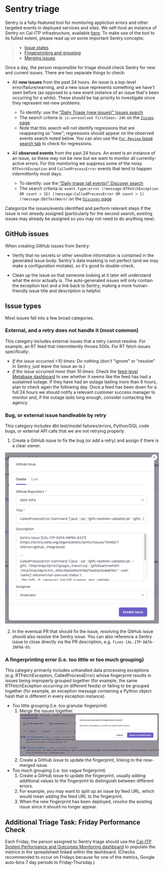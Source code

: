 # Sentry triage

Sentry is a fully-featured tool for monitoring appliction errors and other targeted events in deployed services and sites. We self-host an instance of Sentry on Cal-ITP infrastructure, available [here](https://sentry.calitp.org/). To make use of the tool to its fullest extent, please read up on some important Sentry concepts:

> - [Issue states](https://docs.sentry.io/product/issues/states-triage/)
> - [Fingerprinting and grouping](https://docs.sentry.io/product/sentry-basics/grouping-and-fingerprints/)
> - [Merging issues](https://docs.sentry.io/product/data-management-settings/event-grouping/merging-issues/)

Once a day, the person responsible for triage should check Sentry for new and current issues. There are two separate things to check:

- All **new issues** from the past 24 hours. An issue is a top-level error/failure/warning, and a new issue represents something we have't seen before (as opposed to a new event instance of an issue that's been occurring for a while). These should be top priority to investigate since they represent net-new problems.

  - To identify: use the ["Daily Triage (new issues)" Issues search](https://sentry.calitp.org/organizations/sentry/issues/searches/5/?environment=cal-itp-data-infra&project=2)
  - The search criteria is: `is:unresolved firstSeen:-24h` on the [`Issues` page](https://sentry.calitp.org/organizations/sentry/issues/)
  - Note that this search will not identify regressions that are reappearing as "new"; regressions should appear on the observed events search noted below. You can also use the [`For Review` Issue search tab](https://sentry.calitp.org/organizations/sentry/issues/?environment=cal-itp-data-infra&project=2&query=is%3Aunresolved+is%3Afor_review) to check for regressions.

- All **observed events** from the past 24 hours. An event is an instance of an issue, so these may not be *new* but we want to monitor all currently-active errors. For this monitoring we suppress some of the noisy `RTFetchException` and `CalledProcessError` events that tend to happen intermittently most days.

  - To identify: use the ["Daily triage (all events)" Discover search](https://sentry.calitp.org/organizations/sentry/discover/results/?environment=cal-itp-data-infra&id=1&project=2&statsPeriod=24h)
  - The search criteria is: `event.type:error (!message:RTFetchException OR count > 15) (!message:CalledProcessError OR count > 1) (!message:DbtTestWarn)` on the [`Discover` page](https://sentry.calitp.org/organizations/sentry/discover/queries/)

Categorize the issues/events identified and perform relevant steps if the issue is not already assigned (particularly for the second search, existing issues may already be assigned so you may not need to do anything new).

## GitHub issues

When creating GitHub issues from Sentry:

- Verify that no secrets or other sensitive information is contained in the generated issue body. Sentry's data masking is not perfect (and we may make a configuration mistake), so it's good to double-check.

- Clean up the issue so that someone looking at it later will understand what the error actually is. The auto-generated issues will only contain the exception text and a link back to Sentry; making a more human-friendly issue title and description is helpful.

## Issue types

Most issues fall into a few broad categories.

### External, and a retry does not handle it (most common)

This category includes external issues that a retry cannot resolve. For example, an RT feed that intermittently throws 500s. For RT fetch issues specifically:

- *If the issue occurred \<10 times:*  Do nothing (don't "ignore" or "resolve" in Sentry, just leave the issue as-is.)
- *If the issue occurred more than 10 times:* Check the [feed-level Metabase dashboard](https://dashboards.calitp.org/dashboard/112-feed-level-v2?date_filter=past3days~&text=Bay%20Area%20511%20Regional%20Alerts&text=Bay%20Area%20511%20Regional%20TripUpdates&text=Bay%20Area%20511%20Regional%20VehiclePositions) to see whether it seems like the feed has had a sustained outage. If they have had an outage lasting more than 6 hours, plan to check again the following day. Once a feed has been down for a full 24 hours we should notify a relevant customer success manager to monitor and, if the outage lasts long enough, consider contacting the agency.

### Bug, or external issue handleable by retry

This category includes dbt test/model failures/errors, Python/SQL code bugs, or external API calls that we are not retrying properly.

1. Create a GitHub issue to fix the bug (or add a retry) and assign if there is a clear owner.

![](create_github_issue_from_sentry.png)

2. In the eventual PR that should fix the issue, resolving the GitHub issue should also resolve the Sentry issue. You can also reference a Sentry issue to close directly via the PR description, e.g. `fixes CAL-ITP-DATA-INFRA-D5`.

### A fingerprinting error (i.e. too little or too much grouping)

This category primarily includes unhandled data processing exceptions (e.g. RTFetchException, CalledProcessError) whose fingerprint results in issues being improperly grouped together (for example, the same RTFetchException occurring on different feeds) or failing to be grouped together (for example, an exception message containing a Python object hash that is different in every exception instance).

- Too little grouping (i.e. too granular fingerprint)
  1. Merge the issues together. ![](sentry_merging.png)
  2. Create a GitHub issue to update the fingerprint, linking to the now-merged issue.
- Too much grouping (i.e. too vague fingerprint)
  1. Create a GitHub issue to update the fingerprint, usually adding additional values to the fingerprint to distinguish between different errors.
  2. For example, you may want to split up an issue by feed URL, which would mean adding the feed URL to the fingerprint.
  3. When the new fingerprint has been deployed, _resolve_ the existing issue since it should no longer appear.

## Additional Triage Task: Friday Performance Check

Each Friday, the person assigned to Sentry triage should use the [Cal-ITP System Performance and Outcomes Monitoring dashboard](https://dashboards.calitp.org/dashboard/138-cal-itp-system-performance-and-outcomes-monitoring?single_date=2023-06-22) to populate the metrics in the spreadsheet linked within the dashboard. (Checks recommended to occur on Fridays because for one of the metrics, Google auto-bins 7 day periods to Friday-Thursday.)
